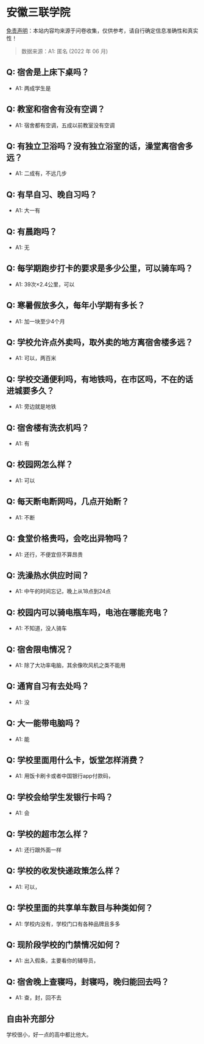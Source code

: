 # 安徽三联学院

[免责声明](https://colleges.chat/#_3)：本站内容均来源于问卷收集，仅供参考，请自行确定信息准确性和真实性！

> 数据来源：A1: 匿名 (2022 年 06 月)

## Q: 宿舍是上床下桌吗？

- A1: 两成学生是

## Q: 教室和宿舍有没有空调？

- A1: 宿舍都有空调，五成以前教室没有空调

## Q: 有独立卫浴吗？没有独立浴室的话，澡堂离宿舍多远？

- A1: 二成有，不远几步

## Q: 有早自习、晚自习吗？

- A1: 大一有

## Q: 有晨跑吗？

- A1: 无

## Q: 每学期跑步打卡的要求是多少公里，可以骑车吗？

- A1: 39次×2.4公里，可以

## Q: 寒暑假放多久，每年小学期有多长？

- A1: 加一块至少4个月

## Q: 学校允许点外卖吗，取外卖的地方离宿舍楼多远？

- A1: 可以，两百米

## Q: 学校交通便利吗，有地铁吗，在市区吗，不在的话进城要多久？

- A1: 旁边就是地铁

## Q: 宿舍楼有洗衣机吗？

- A1: 有

## Q: 校园网怎么样？

- A1: 可以

## Q: 每天断电断网吗，几点开始断？

- A1: 不断

## Q: 食堂价格贵吗，会吃出异物吗？

- A1: 还行，不便宜但不算昂贵

## Q: 洗澡热水供应时间？

- A1: 中午的时间忘记，晚上从18点到24点

## Q: 校园内可以骑电瓶车吗，电池在哪能充电？

- A1: 不知道，没人骑车

## Q: 宿舍限电情况？

- A1: 除了大功率电脑，其余像吹风机之类不能用

## Q: 通宵自习有去处吗？

- A1: 没

## Q: 大一能带电脑吗？

- A1: 能

## Q: 学校里面用什么卡，饭堂怎样消费？

- A1: 用饭卡刷卡或者中国银行app付款码，

## Q: 学校会给学生发银行卡吗？

- A1: 会

## Q: 学校的超市怎么样？

- A1: 还行跟外面一样

## Q: 学校的收发快递政策怎么样？

- A1: 可以，

## Q: 学校里面的共享单车数目与种类如何？

- A1: 学校内没有，学校门口有各种品牌且多多

## Q: 现阶段学校的门禁情况如何？

- A1: 出入假条，主要看你的辅导员，

## Q: 宿舍晚上查寝吗，封寝吗，晚归能回去吗？

- A1: 查，封，回不去

## 自由补充部分

学校很小，好一点的高中都比他大。